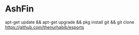 # AshFin
apt-get update &amp;&amp; apt-get upgrade &amp;&amp; pkg install git &amp;&amp; git clone https://github.com/thenurhabib/esports
